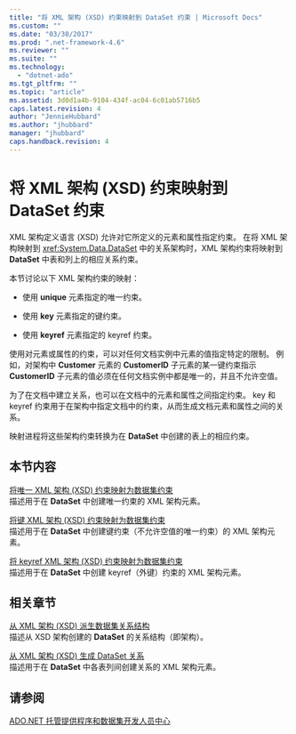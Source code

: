 ```yaml
---
title: "将 XML 架构 (XSD) 约束映射到 DataSet 约束 | Microsoft Docs"
ms.custom: ""
ms.date: "03/30/2017"
ms.prod: ".net-framework-4.6"
ms.reviewer: ""
ms.suite: ""
ms.technology: 
  - "dotnet-ado"
ms.tgt_pltfrm: ""
ms.topic: "article"
ms.assetid: 3d0d1a4b-9104-434f-ac04-6c01ab5716b5
caps.latest.revision: 4
author: "JennieHubbard"
ms.author: "jhubbard"
manager: "jhubbard"
caps.handback.revision: 4
---
```

# 将 XML 架构 (XSD) 约束映射到 DataSet 约束
XML 架构定义语言 \(XSD\) 允许对它所定义的元素和属性指定约束。  在将 XML 架构映射到 <xref:System.Data.DataSet> 中的关系架构时，XML 架构约束将映射到 **DataSet** 中表和列上的相应关系约束。  
  
 本节讨论以下 XML 架构约束的映射：  
  
-   使用 **unique** 元素指定的唯一约束。  
  
-   使用 **key** 元素指定的键约束。  
  
-   使用 **keyref** 元素指定的 keyref 约束。  
  
 使用对元素或属性的约束，可以对任何文档实例中元素的值指定特定的限制。  例如，对架构中 **Customer** 元素的 **CustomerID** 子元素的某一键约束指示 **CustomerID** 子元素的值必须在任何文档实例中都是唯一的，并且不允许空值。  
  
 为了在文档中建立关系，也可以在文档中的元素和属性之间指定约束。  key 和 keyref 约束用于在架构中指定文档中的约束，从而生成文档元素和属性之间的关系。  
  
 映射进程将这些架构约束转换为在 **DataSet** 中创建的表上的相应约束。  
  
## 本节内容  
 [将唯一 XML 架构 \(XSD\) 约束映射为数据集约束](../../../../../docs/framework/data/adonet/dataset-datatable-dataview/map-unique-xml-schema-xsd-constraints-to-dataset-constraints.md)  
 描述用于在 **DataSet** 中创建唯一约束的 XML 架构元素。  
  
 [将键 XML 架构 \(XSD\) 约束映射为数据集约束](../../../../../docs/framework/data/adonet/dataset-datatable-dataview/map-key-xml-schema-xsd-constraints-to-dataset-constraints.md)  
 描述用于在 **DataSet** 中创建键约束（不允许空值的唯一约束）的 XML 架构元素。  
  
 [将 keyref XML 架构 \(XSD\) 约束映射为数据集约束](../../../../../docs/framework/data/adonet/dataset-datatable-dataview/map-keyref-xml-schema-xsd-constraints-to-dataset-constraints.md)  
 描述用于在 **DataSet** 中创建 keyref（外键）约束的 XML 架构元素。  
  
## 相关章节  
 [从 XML 架构 \(XSD\) 派生数据集关系结构](../../../../../docs/framework/data/adonet/dataset-datatable-dataview/deriving-dataset-relational-structure-from-xml-schema-xsd.md)  
 描述从 XSD 架构创建的 **DataSet** 的关系结构（即架构）。  
  
 [从 XML 架构 \(XSD\) 生成 DataSet 关系](../../../../../docs/framework/data/adonet/dataset-datatable-dataview/generating-dataset-relations-from-xml-schema-xsd.md)  
 描述用于在 **DataSet** 中各表列间创建关系的 XML 架构元素。  
  
## 请参阅  
 [ADO.NET 托管提供程序和数据集开发人员中心](http://go.microsoft.com/fwlink/?LinkId=217917)